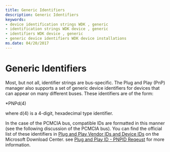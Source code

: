 ```yaml
---
title: Generic Identifiers
description: Generic Identifiers
keywords:
- device identification strings WDK , generic
- identification strings WDK device , generic
- identifiers WDK device , generic
- generic device identifiers WDK device installations
ms.date: 04/20/2017
---
```


# Generic Identifiers





Most, but not all, identifier strings are bus-specific. The Plug and Play (PnP) manager also supports a set of generic device identifiers for devices that can appear on many different buses. These identifiers are of the form:

\*PNPd(4)

where d(4) is a 4-digit, hexadecimal type identifier.

In the case of the PCMCIA bus, compatible IDs are formatted in this manner (see the following discussion of the PCMCIA bus). You can find the official list of these identifiers in [Plug and Play Vendor IDs and Device IDs](https://go.microsoft.com/fwlink/p/?linkid=49039) on the Microsoft Download Center. see [Plug and Play ID - PNPID Reqeust](./plug-and-play-id---pnpid-request.md) for more information. 

 

